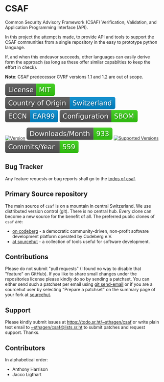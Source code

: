 # CSAF

Common Security Advisory Framework (CSAF) Verification, Validation, and Application Programming Interface (API).

In this project the attempt is made, to provide API and tools to support the CSAF communities from a single repository in the easy to prototype python language.

If, and when this endeavor succeeds, other languages can easily derive form the approach (as long as these offer similar capabilties to keep the effort in check).

**Note**: CSAF predecessor CVRF versions 1.1 and 1.2 are out of scope.

[![license](badges/license-spdx-mit.svg)](https://git.sr.ht/~sthagen/csaf/tree/default/item/LICENSE)
[![Country of Origin](badges/country-of-origin-name-switzerland-neutral.svg)](https://git.sr.ht/~sthagen/csaf/tree/default/item/COUNTRY-OF-ORIGIN)
[![Export Classification Control Number (ECCN)](badges/export-control-classification-number_eccn-ear99-neutral.svg)](https://git.sr.ht/~sthagen/csaf/tree/default/item/EXPORT-CONTROL-CLASSIFICATION-NUMBER)
[![Configuration](badges/configuration-sbom.svg)](third-party/index.html)

[![Version](https://img.shields.io/pypi/v/csaf.svg?style=flat)](https://pypi.python.org/pypi/csaf/)
[![Downloads](docs/badges/downloads-per-month.svg)](https://pepy.tech/project/csaf)
[![Supported Versions](https://img.shields.io/pypi/pyversions/csaf.svg?style=flat)](https://pypi.python.org/pypi/csaf/)
[![Maintenance Status](docs/badges/commits-per-year.svg)](https://git.sr.ht/~sthagen/csaf/log)

## Bug Tracker

Any feature requests or bug reports shall go to the [todos of csaf](https://todo.sr.ht/~sthagen/csaf).

## Primary Source repository

The main source of `csaf` is on a mountain in central Switzerland.
We use distributed version control (git).
There is no central hub.
Every clone can become a new source for the benefit of all.
The preferred public clones of `csaf` are:

* [on codeberg](https://codeberg.org/sthagen/csaf) - a democratic community-driven, non-profit software development platform operated by Codeberg e.V.
* [at sourcehut](https://git.sr.ht/~sthagen/csaf) - a collection of tools useful for software development.

## Contributions

Please do not submit "pull requests" (I found no way to disable that "feature" on GitHub).
If you like to share small changes under the repositories license please kindly do so by sending a patchset.
You can either send such a patchset per email using [git send-email](https://git-send-email.io) or 
if you are a sourcehut user by selecting "Prepare a patchset" on the summary page of your fork at [sourcehut](https://git.sr.ht/).

## Support

Please kindly submit issues at <https://todo.sr.ht/~sthagen/csaf> or write plain text email to <~sthagen/csaf@lists.sr.ht> to submit patches and request support. Thanks.

## Contributors

In alphabetical order:

* Anthony Harrison
* Jacco Ligthart
